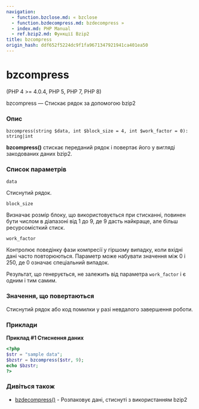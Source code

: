 ```yaml
---
navigation:
  - function.bzclose.md: « bzclose
  - function.bzdecompress.md: bzdecompress »
  - index.md: PHP Manual
  - ref.bzip2.md: Функції Bzip2
title: bzcompress
origin_hash: ddf652f5224dc9f1fa9671347921941ca401ea50
---
```

# bzcompress

(PHP 4 >= 4.0.4, PHP 5, PHP 7, PHP 8)

bzcompress — Стискає рядок за допомогою bzip2

### Опис

```methodsynopsis
bzcompress(string $data, int $block_size = 4, int $work_factor = 0): string|int
```

**bzcompress()** стискає переданий рядок і повертає його у вигляді закодованих даних bzip2.

### Список параметрів

`data`

Стиснутий рядок.

`block_size`

Визначає розмір блоку, що використовується при стисканні, повинен бути числом в діапазоні від 1 до 9, де 9 дасть найкраще, але більш ресурсомісткий стиск.

`work_factor`

Контролює поведінку фази компресії у гіршому випадку, коли вхідні дані часто повторюються. Параметр може набувати значення між 0 і 250, де 0 означає спеціальний випадок.

Результат, що генерується, не залежить від параметра `work_factor` і є одним і тим самим.

### Значення, що повертаються

Стиснутий рядок або код помилки у разі невдалого завершення роботи.

### Приклади

**Приклад #1 Стиснення даних**

```php
<?php
$str = "sample data";
$bzstr = bzcompress($str, 9);
echo $bzstr;
?>
```

### Дивіться також

-   [bzdecompress()](function.bzdecompress.md) \- Розпаковує дані, стиснуті з використанням bzip2
